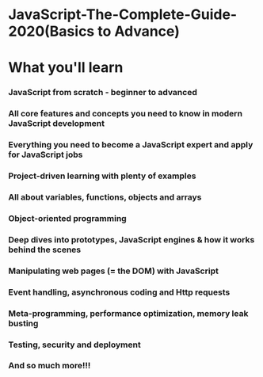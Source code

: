 # JavaScript-The-Complete-Guide-2020(Basics to Advance)


# What you'll learn

### JavaScript from scratch - beginner to advanced

### All core features and concepts you need to know in modern JavaScript development

### Everything you need to become a JavaScript expert and apply for JavaScript jobs

### Project-driven learning with plenty of examples

### All about variables, functions, objects and arrays

### Object-oriented programming

### Deep dives into prototypes, JavaScript engines & how it works behind the scenes

### Manipulating web pages (= the DOM) with JavaScript

### Event handling, asynchronous coding and Http requests

### Meta-programming, performance optimization, memory leak busting

### Testing, security and deployment

### And so much more!!!
